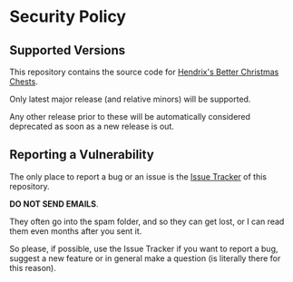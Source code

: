 # Security Policy

## Supported Versions

This repository contains the source code for [Hendrix's Better Christmas Chests](https://modrinth.com/mod/hendrixs-better-christmas-chests).

Only latest major release (and relative minors) will be supported. 

Any other release prior to these will be automatically considered deprecated as soon as a new release is out.

## Reporting a Vulnerability

The only place to report a bug or an issue is the [Issue Tracker](https://github.com/JimiIT92/BetterChristmasChests/issues) of this repository.

**DO NOT SEND EMAILS**.

They often go into the spam folder, and so they can get lost, or I can read them even months after you sent it.

So please, if possible, use the Issue Tracker if you want to report a bug, suggest a new feature or in general make a question (is literally there for this reason).
